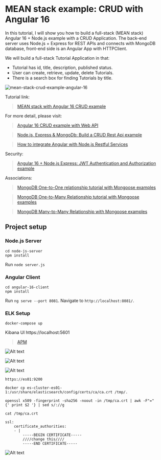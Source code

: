# MEAN stack example: CRUD with Angular 16

In this tutorial, I will show you how to build a full-stack (MEAN stack) Angular 16 + Node.js example with a CRUD Application. The back-end server uses Node.js + Express for REST APIs and connects with MongoDB database, front-end side is an Angular App with HTTPClient.

We will build a full-stack Tutorial Application in that:
- Tutorial has id, title, description, published status.
- User can create, retrieve, update, delete Tutorials.
- There is a search box for finding Tutorials by title.

![mean-stack-crud-example-angular-16](/img/mean-stack-crud-example-angular-16.png)

Tutorial link: 

> [MEAN stack with Angular 16 CRUD example](https://www.bezkoder.com/angular-16-node-js-express-mongodb/)

For more detail, please visit:
> [Angular 16 CRUD example with Web API](https://www.bezkoder.com/angular-16-crud-example/)

> [Node.js, Express & MongoDb: Build a CRUD Rest Api example](https://www.bezkoder.com/node-express-mongodb-crud-rest-api/)

> [How to integrate Angular with Node.js Restful Services](https://www.bezkoder.com/integrate-angular-12-node-js/)

Security:
> [Angular 16 + Node.js Express: JWT Authentication and Authorization example](https://www.bezkoder.com/node-js-angular-16-jwt-auth/)

Associations:
> [MongoDB One-to-One relationship tutorial with Mongoose examples](https://www.bezkoder.com/mongoose-one-to-one-relationship-example/)

> [MongoDB One-to-Many Relationship tutorial with Mongoose examples](https://www.bezkoder.com/mongoose-one-to-many-relationship/)

> [MongoDB Many-to-Many Relationship with Mongoose examples](https://www.bezkoder.com/mongodb-many-to-many-mongoose/)

## Project setup

### Node.js Server
```
cd node-js-server
npm install
```
Run `node server.js`

### Angular Client
```
cd angular-16-client
npm install
```
Run `ng serve --port 8081`. Navigate to `http://localhost:8081/`.

### ELK Setup
```
docker-compose up
```

Kibana UI https://localhost:5601

>[APM](https://www.elastic.co/blog/getting-started-with-the-elastic-stack-and-docker-compose-part-2)

![Alt text](/img//image.png)

![Alt text](/img//image-1.png)

![Alt text](/img//image-2.png)

`https://es01:9200`

```
docker cp es-cluster-es01-1:/usr/share/elasticsearch/config/certs/ca/ca.crt /tmp/.
```
```
openssl x509 -fingerprint -sha256 -noout -in /tmp/ca.crt | awk -F"=" {' print $2 '} | sed s/://g
```
``` 
cat /tmp/ca.crt
```

```
ssl:    
    certificate_authorities:
    - |
        -----BEGIN CERTIFICATE-----
        ////change this////
        -----END CERTIFICATE-----
```
![Alt text](/img//image-3.png)